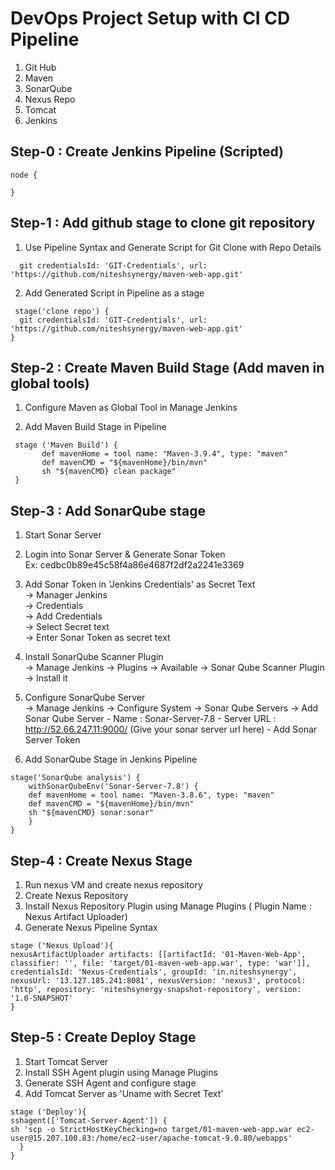 # DevOps Project Setup with CI CD Pipeline

1) Git Hub
2) Maven
3) SonarQube
4) Nexus Repo
5) Tomcat
6) Jenkins

## Step-0 : Create Jenkins Pipeline (Scripted)

```
node {

}
```
## Step-1 : Add github stage to clone git repository

1) Use Pipeline Syntax and Generate Script for Git Clone with Repo Details

```     
  git credentialsId: 'GIT-Credentials', url: 'https://github.com/niteshsynergy/maven-web-app.git'
```

2) Add Generated Script in Pipeline as a stage

```
 stage('clone repo') {        
  git credentialsId: 'GIT-Credentials', url: 'https://github.com/niteshsynergy/maven-web-app.git'
}
```

## Step-2 : Create Maven Build Stage (Add maven in global tools)

1) Configure Maven as Global Tool in Manage Jenkins

2) Add Maven Build Stage in Pipeline
```
 stage ('Maven Build') {
       def mavenHome = tool name: "Maven-3.9.4", type: "maven"
       def mavenCMD = "${mavenHome}/bin/mvn"
       sh "${mavenCMD} clean package"
 }
```

## Step-3 : Add SonarQube stage

1) Start Sonar Server <br/>
2) Login into Sonar Server & Generate Sonar Token  <br/>
	Ex: cedbc0b89e45c58f4a86e4687f2df2a2241e3369 <br/>
3) Add Sonar Token in 'Jenkins Credentials' as Secret Text <br/>
			-> Manager Jenkins  <br/>
			-> Credentials  <br/>
			-> Add Credentials <br/>
			-> Select Secret text <br/>
			-> Enter Sonar Token as secret text  <br/>

4) Install SonarQube Scanner Plugin <br/>
-> Manage Jenkins -> Plugins -> Available -> Sonar Qube Scanner Plugin -> Install it

5) Configure SonarQube Server <br/>
-> Manage Jenkins -> Configure System -> Sonar Qube Servers -> Add Sonar Qube Server 
		- Name : Sonar-Server-7.8
		- Server URL : http://52.66.247.11:9000/   (Give your sonar server url here)
		- Add Sonar Server Token

6) Add SonarQube Stage in Jenkins Pipeline

```
stage('SonarQube analysis') {
	withSonarQubeEnv('Sonar-Server-7.8') {
	def mavenHome = tool name: "Maven-3.8.6", type: "maven"
	def mavenCMD = "${mavenHome}/bin/mvn"
	sh "${mavenCMD} sonar:sonar"
    }
}
```

## Step-4 : Create Nexus Stage

1) Run nexus VM and create nexus repository
2) Create Nexus Repository 
3) Install Nexus Repository Plugin using Manage Plugins   ( Plugin Name : Nexus Artifact Uploader)
4) Generate Nexus Pipeline Syntax
```
stage ('Nexus Upload'){
nexusArtifactUploader artifacts: [[artifactId: '01-Maven-Web-App', classifier: '', file: 'target/01-maven-web-app.war', type: 'war']], credentialsId: 'Nexus-Credentials', groupId: 'in.niteshsynergy', nexusUrl: '13.127.185.241:8081', nexusVersion: 'nexus3', protocol: 'http', repository: 'niteshsynergy-snapshot-repository', version: '1.0-SNAPSHOT'
}
```


## Step-5 : Create Deploy Stage

1) Start Tomcat Server <br/>
2) Install SSH Agent plugin using Manage Plugins <br/>
3) Generate SSH Agent and configure stage <br/>
4) Add Tomcat Server as 'Uname with Secret Text' <br/>

```
stage ('Deploy'){ 
sshagent(['Tomcat-Server-Agent']) {
sh 'scp -o StrictHostKeyChecking=no target/01-maven-web-app.war ec2-user@15.207.100.83:/home/ec2-user/apache-tomcat-9.0.80/webapps'
  }
}
```
